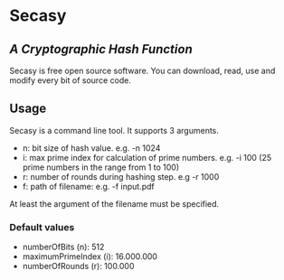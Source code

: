 # Secasy

## _A Cryptographic Hash Function_

Secasy is free open source software. You can download, read, use and modify every bit of source code.

## Usage

Secasy is a command line tool. It supports 3 arguments.

+ n: bit size of hash value. e.g. -n 1024
+ i: max prime index for calculation of prime numbers. e.g. -i 100 (25 prime numbers in the range from 1 to 100)
+ r: number of rounds during hashing step. e.g -r 1000
+ f: path of filename: e.g. -f input.pdf

At least the argument of the filename must be specified.

### Default values

+ numberOfBits (n): 512
+ maximumPrimeIndex (i): 16.000.000
+ numberOfRounds (r): 100.000

